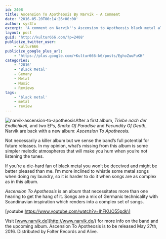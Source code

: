 ```yaml
---
id: 2408
title: Ascension To Apotheosis By Narvik - A Comment
date: '2016-05-20T00:14:26+00:00'
author: syr3fx
excerpt: 'A comment on Narvik''s Ascension to Apotheosis black metal album.'
layout: post
guid: 'http://kultur666.com/?p=2408'
publicize_twitter_user:
    - kultur666
publicize_google_plus_url:
    - 'https://plus.google.com/+Kultur666-k6/posts/EghoZuuPuKH'
categories:
    - '2016'
    - 'Black Metal'
    - Gemany
    - Metal
    - Music
    - Reviews
tags:
    - 'black metal'
    - metal
    - review
---
```


![narvik-ascension-to-apotheosis](http://localhost:8080/wp-content/uploads/2016/04/narvik-ascension-to-apotheosis.jpg)After a first album, *Triebe nach der Endlichkeit,* and two EPs, *Snake Of Paradise* and *Fecundity Of Death*, Narvik are back with a new album: *Ascension To Apotheosis.*

Not necessarily a killer album but we sense the band’s full potential for future releases. In my opinion, what’s missing from this album is some simpler melodic atmospheres that will make you hum when you’re not listening the tunes.

If you’re a die-hard fan of black metal you won’t be deceived and might be better pleased than me. I’m more inclined to whistle some metal songs when doing my laundry, so it is harder to do it when songs are as complex as in this album.

*Ascension To Apotheosis* is an album that necessitates more than one hearing to get the hang of it. Songs are a mix of Germanic technicality with Scandinavian inspiration which renders into a complex set of songs.

\[youtube https://www.youtube.com/watch?v=IhFKUO55pdk\]

Visit [www.narvik.de](http://www.narvik.de/) for more info on the band and the upcoming album. Ascension To Apotheosis is to be released May 27th, 2016. Distributed by Folter Records and Alive.